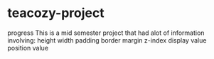 # teacozy-project
progress
This is a mid semester project that had alot of information involving:
height width
padding
border
margin
z-index
display value
position value


